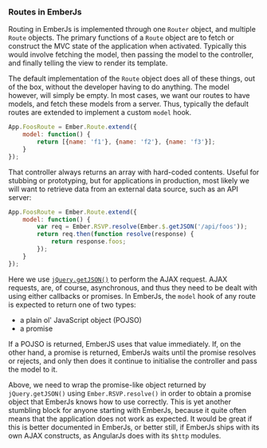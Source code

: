 ### Routes in EmberJs

Routing in EmberJs is implemented through one `Router` object,
and multiple `Route` objects.
The primary functions of a `Route` object are to fetch or construct
the MVC state of the application when activated.
Typically this would involve fetching the model,
then passing the model to the controller,
and finally telling the view to render its template.

The default implementation of the `Route` object does all of these things,
out of the box, without the developer having to do anything.
The model however, will simply be empty.
In most cases, we want our routes to have models,
and fetch these models from a server.
Thus, typically the default routes are extended
to implement a custom `model` hook.

```javascript
App.FoosRoute = Ember.Route.extend({
    model: function() {
        return [{name: 'f1'}, {name: 'f2'}, {name: 'f3'}];
    }
});
```

That controller always returns an array with hard-coded contents.
Useful for stubbing or prototyping, but for applications in production,
most likely we will want to retrieve data from an external data source,
such as an API server:

```javascript
App.FoosRoute = Ember.Route.extend({
    model: function() {
        var req = Ember.RSVP.resolve(Ember.$.getJSON('/api/foos'));
        return req.then(function resolve(response) {
            return response.foos;
        });
    }
});
```

Here we use [`jQuery.getJSON()`](http://api.jquery.com/jquery.getjson/)
to perform the AJAX request.
AJAX requests, are, of course, asynchronous,
and thus they need to be dealt with using either callbacks or promises.
In EmberJs, the `model` hook of any route is expected to return one of two types:

- a plain ol' JavaScript object (POJSO)
- a promise

If a POJSO is returned, EmberJS uses that value immediately.
If, on the other hand, a promise is returned,
EmberJs waits until the promise resolves or rejects,
and only then does it continue
to initialise the controller and pass the model to it.

Above, we need to wrap the promise-like object returned by `jQuery.getJSON()`
using `Ember.RSVP.resolve()` in order to obtain a promise object that EmberJs
knows how to use correctly.
This is yet another stumbling block for anyone starting with EmberJs,
because it quite often means that the application does not work as expected.
It would be great if this is better documented in EmberJs,
or better still, if EmberJs ships with its own AJAX constructs,
as AngularJs does with its `$http` modules.
